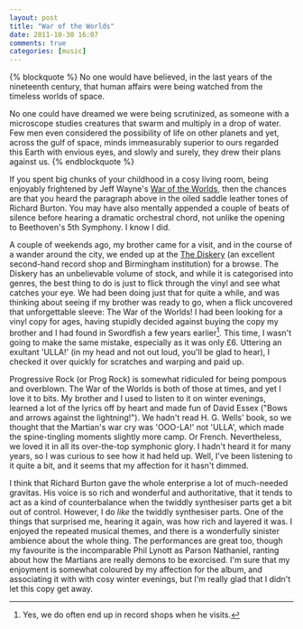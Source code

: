 ```yaml
---
layout: post
title: "War of the Worlds"
date: 2011-10-30 16:07
comments: true
categories: [music]
---
```


{% blockquote %}
No one would have believed, in the last years of the nineteenth century, that human affairs were being watched from the timeless worlds of space.

No one could have dreamed we were being scrutinized, as someone with a microscope studies creatures that swarm and multiply in a drop of water. Few men even considered the possibility of life on other planets and yet, across the gulf of space, minds immeasurably superior to ours regarded this Earth with envious eyes, and slowly and surely, they drew their plans against us.
{% endblockquote %}

If you spent big chunks of your childhood in a cosy living room, being enjoyably frightened by Jeff Wayne's [War of the Worlds][], then the chances are that you heard the paragraph above in the oiled saddle leather tones of Richard Burton. You may have also mentally appended a couple of beats of silence before hearing a dramatic orchestral chord, not unlike the opening to Beethoven's 5th Symphony. I know I did.

A couple of weekends ago, my brother came for a visit, and in the course of a wander around the city, we ended up at the [The Diskery][] (an excellent second-hand record shop and Birmingham institution) for a browse. The Diskery has an unbelievable volume of stock, and while it is categorised into genres, the best thing to do is just to flick through the vinyl and see what catches your eye. We had been doing just that for quite a while, and was thinking about seeing if my brother was ready to go, when a flick uncovered that unforgettable sleeve: The War of the Worlds! I had been looking for a vinyl copy for ages, having stupidly decided against buying the copy my brother and I had found in Swordfish a few years earlier[^1]. This time, I wasn't going to make the same mistake, especially as it was only &pound;6. Uttering an exultant 'ULLA!' (in my head and not out loud, you'll be glad to hear), I checked it over quickly for scratches and warping and paid up.

Progressive Rock (or Prog Rock) is somewhat ridiculed for being pompous and overblown. The War of the Worlds is both of those at times, and yet I love it to bits. My brother and I used to listen to it on winter evenings, learned a lot of the lyrics off by heart and made fun of David Essex ("Bows and arrows against the lightning!"). We hadn't read H. G. Wells' book, so we thought that the Martian's war cry was 'OOO-LA!' not 'ULLA', which made the spine-tingling moments slightly more camp. Or French. Nevertheless, we loved it in all its over-the-top symphonic glory. I hadn't heard it for many years, so I was curious to see how it had held up. Well, I've been listening to it quite a bit, and it seems that my affection for it hasn't dimmed.

I think that Richard Burton gave the whole enterprise a lot of much-needed gravitas. His voice is so rich and wonderful and authoritative, that it tends to act as a kind of counterbalance when the twiddly synthesiser parts get a bit out of control. However, I do _like_ the twiddly synthesiser parts. One of the things that surprised me, hearing it again, was how rich and layered it was. I enjoyed the repeated musical themes, and there is a wonderfully sinister ambience about the whole thing. The performances are great too, though my favourite is the incomparable Phil Lynott as Parson Nathaniel, ranting about how the Martians are really demons to be exorcised. I'm sure that my enjoyment is somewhat coloured by my affection for the album, and associating it with with cosy winter evenings, but I'm really glad that I didn't let this copy get away.

[^1]: Yes, we do often end up in record shops when he visits.

[War of the Worlds]: http://en.wikipedia.org/wiki/Jeff_Wayne%27s_Musical_Version_of_The_War_of_the_Worlds
[The Diskery]: http://www.flickr.com/photos/drewfield/1060505429/
